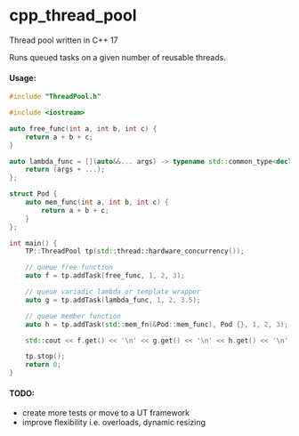 # cpp_thread_pool
Thread pool written in C++ 17

Runs queued tasks on a given number of reusable threads.

#### Usage:
```cpp
#include "ThreadPool.h"

#include <iostream>

auto free_func(int a, int b, int c) {
    return a + b + c;
}

auto lambda_func = [](auto&&... args) -> typename std::common_type<decltype(args)...>::type {
    return (args + ...);
};

struct Pod {
    auto mem_func(int a, int b, int c) {
        return a + b + c;
    }
};

int main() {
    TP::ThreadPool tp(std::thread::hardware_concurrency());

    // queue free function
    auto f = tp.addTask(free_func, 1, 2, 3);

    // queue variadic lambda or template wrapper
    auto g = tp.addTask(lambda_func, 1, 2, 3.5);

    // queue member function
    auto h = tp.addTask(std::mem_fn(&Pod::mem_func), Pod {}, 1, 2, 3);

    std::cout << f.get() << '\n' << g.get() << '\n' << h.get() << '\n';

    tp.stop();
    return 0;
}
```

#### TODO:
 - create more tests or move to a UT framework
 - improve flexibility i.e. overloads, dynamic resizing
